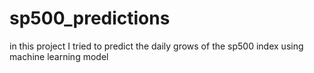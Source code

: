 # sp500_predictions
in this project I tried to predict the daily grows of the sp500 index using machine learning model
